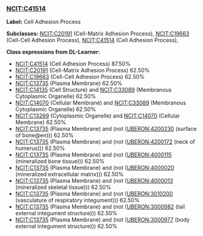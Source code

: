
### [NCIT:C41514](http://purl.obolibrary.org/obo/NCIT_C41514)
**Label:** Cell Adhesion Process

**Subclasses:** [NCIT:C20191](http://purl.obolibrary.org/obo/NCIT_C20191) (Cell-Matrix Adhesion Process), [NCIT:C19663](http://purl.obolibrary.org/obo/NCIT_C19663) (Cell-Cell Adhesion Process), [NCIT:C41514](http://purl.obolibrary.org/obo/NCIT_C41514) (Cell Adhesion Process), 

**Class expressions from DL-Learner:**

- [NCIT:C41514](http://purl.obolibrary.org/obo/NCIT_C41514) (Cell Adhesion Process) 87.50%
- [NCIT:C20191](http://purl.obolibrary.org/obo/NCIT_C20191) (Cell-Matrix Adhesion Process) 62.50%
- [NCIT:C19663](http://purl.obolibrary.org/obo/NCIT_C19663) (Cell-Cell Adhesion Process) 62.50%
- [NCIT:C13735](http://purl.obolibrary.org/obo/NCIT_C13735) (Plasma Membrane) 62.50%
- [NCIT:C14135](http://purl.obolibrary.org/obo/NCIT_C14135) (Cell Structure) and [NCIT:C33089](http://purl.obolibrary.org/obo/NCIT_C33089) (Membranous Cytoplasmic Organelle) 62.50%
- [NCIT:C14070](http://purl.obolibrary.org/obo/NCIT_C14070) (Cellular Membrane) and [NCIT:C33089](http://purl.obolibrary.org/obo/NCIT_C33089) (Membranous Cytoplasmic Organelle) 62.50%
- [NCIT:C13269](http://purl.obolibrary.org/obo/NCIT_C13269) (Cytoplasmic Organelle) and [NCIT:C14070](http://purl.obolibrary.org/obo/NCIT_C14070) (Cellular Membrane) 62.50%
- [NCIT:C13735](http://purl.obolibrary.org/obo/NCIT_C13735) (Plasma Membrane) and (not ([UBERON:4200230](http://purl.obolibrary.org/obo/UBERON_4200230) (surface of bone@en))) 62.50%
- [NCIT:C13735](http://purl.obolibrary.org/obo/NCIT_C13735) (Plasma Membrane) and (not ([UBERON:4200172](http://purl.obolibrary.org/obo/UBERON_4200172) (neck of humerus))) 62.50%
- [NCIT:C13735](http://purl.obolibrary.org/obo/NCIT_C13735) (Plasma Membrane) and (not ([UBERON:4000115](http://purl.obolibrary.org/obo/UBERON_4000115) (mineralized bone tissue))) 62.50%
- [NCIT:C13735](http://purl.obolibrary.org/obo/NCIT_C13735) (Plasma Membrane) and (not ([UBERON:4000020](http://purl.obolibrary.org/obo/UBERON_4000020) (mineralized extracellular matrix))) 62.50%
- [NCIT:C13735](http://purl.obolibrary.org/obo/NCIT_C13735) (Plasma Membrane) and (not ([UBERON:4000013](http://purl.obolibrary.org/obo/UBERON_4000013) (mineralized skeletal tissue))) 62.50%
- [NCIT:C13735](http://purl.obolibrary.org/obo/NCIT_C13735) (Plasma Membrane) and (not ([UBERON:3010200](http://purl.obolibrary.org/obo/UBERON_3010200) (vasculature of respiratory integument))) 62.50%
- [NCIT:C13735](http://purl.obolibrary.org/obo/NCIT_C13735) (Plasma Membrane) and (not ([UBERON:3000982](http://purl.obolibrary.org/obo/UBERON_3000982) (tail external integument structure))) 62.50%
- [NCIT:C13735](http://purl.obolibrary.org/obo/NCIT_C13735) (Plasma Membrane) and (not ([UBERON:3000977](http://purl.obolibrary.org/obo/UBERON_3000977) (body external integument structure))) 62.50%


